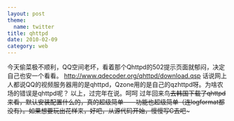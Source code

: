 ```yaml
---
layout: post
theme:
  name: twitter
title: qhttpd
date: 2010-02-09
category: web
---
```


今天偷菜极不顺利，QQ空间老坏，看着那个Qhttpd的502提示页面就郁闷，决定自己也安一个看看。
<a href="http://www.qdecoder.org/qhttpd/download.qsp">http://www.qdecoder.org/qhttpd/download.qsp</a>
话说网上人都说QQ的视频服务器用的是qhttpd，Qzone用的是自己的qzhttpd呀。为啥农场的错误是qhttpd呢？
以上，过完年在说。呵呵
过年回来鸟~~去韩国下载了qhttpd来看，默认安装配置什么的，真的超级简单——功能也超级简单（连logformat都没有）。如果想要玩出花样来，好吧，从源代码开始，慢慢写C去吧~~~


